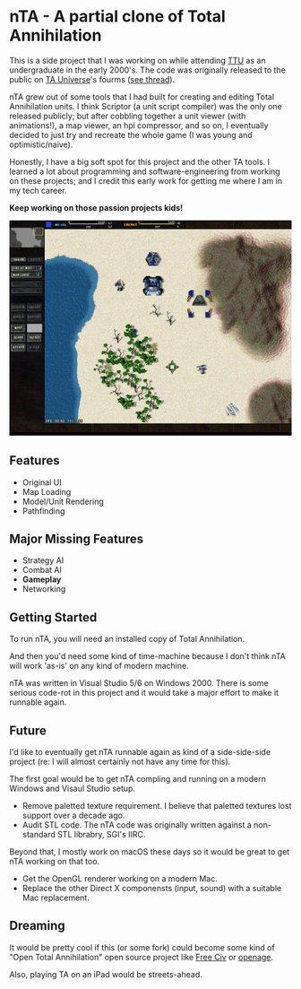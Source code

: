 # nTA - A partial clone of Total Annihilation


This is a side project that I was working on while attending [TTU](https://www.ttu.edu) as an undergraduate in the early 2000's. The code was originally released to the public on [TA Universe](http://www.tauniverse.com)'s fourms ([see thread](http://www.tauniverse.com/forum/showthread.php?t=15783)).

nTA grew out of some tools that I had built for creating and editing Total Annihilation units. I think Scriptor (a unit script compiler) was the only one released publicly; but after cobbling together a unit viewer (with animations!), a map viewer, an hpi compressor, and so on, I eventually decided to just try and recreate the whole game (I was young and optimistic/naive).

Honestly, I have a big soft spot for this project and the other TA tools. I learned a lot about programming and software-engineering from working on these projects; and I credit this early work for getting me where I am in my tech career.

**Keep working on those passion projects kids!**

![Screenshot](nTA.jpg "Screenshot")

## Features
- Original UI
- Map Loading
- Model/Unit Rendering
- Pathfinding

## Major Missing Features
- Strategy AI
- Combat AI
- **Gameplay**
- Networking

## Getting Started

To run nTA, you will need an installed copy of Total Annihilation.

And then you'd need some kind of time-machine because I don't think nTA will work 'as-is' on any kind of modern machine.

nTA was written in Visual Studio 5/6 on Windows 2000. There is some serious code-rot in this project and it would take a major effort to make it runnable again.

## Future

I'd like to eventually get nTA runnable again as kind of a side-side-side project (re: I will almost certainly not have any time for this).

The first goal would be to get nTA compling and running on a modern Windows and Visaul Studio setup.

- Remove paletted texture requirement. I believe that paletted textures lost support over a decade ago.
- Audit STL code. The nTA code was originally written against a non-standard STL librabry, SGI's IIRC.

Beyond that, I mostly work on macOS these days so it would be great to get nTA working on that too.

- Get the OpenGL renderer working on a modern Mac.
- Replace the other Direct X componensts (input, sound) with a suitable Mac replacement.

## Dreaming
It would be pretty cool if this (or some fork) could become some kind of "Open Total Annihilation" open source project like [Free Civ](http://www.freeciv.org) or [openage](https://github.com/SFTtech/openage).

Also, playing TA on an iPad would be streets-ahead.
